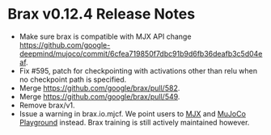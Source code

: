 # Brax v0.12.4 Release Notes

* Make sure brax is compatible with MJX API change https://github.com/google-deepmind/mujoco/commit/6cfea719850f7dbc91b9d6fb36deafb3c5d04eaf.
* Fix #595, patch for checkpointing with activations other than relu when no checkpoint path is specified.
* Merge https://github.com/google/brax/pull/582.
* Merge https://github.com/google/brax/pull/549.
* Remove brax/v1.
* Issue a warning in brax.io.mjcf. We point users to
  [MJX](https://github.com/google-deepmind/mujoco/tree/main/mjx) and
  [MuJoCo Playground](https://github.com/google-deepmind/mujoco_playground) instead. Brax training is still
  actively maintained however.
